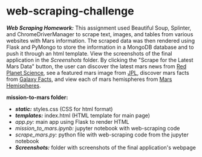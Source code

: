 # web-scraping-challenge
***Web Scraping Homework:*** This assignment used Beautiful Soup, Splinter, and ChromeDriverManager to scrape text, images, and tables from various websites with Mars information. The scraped data was then rendered using Flask and PyMongo to store the information in a MongoDB database and to push it through an html template. View the screenshots of the final application in the *Screenshots* folder. By clicking the "Scrape for the Latest Mars Data" button, the user can discover the latest mars news from [Red Planet Science](https://redplanetscience.com/), see a featured mars image from [JPL](https://spaceimages-mars.com), discover mars facts from [Galaxy Facts](https://galaxyfacts-mars.com), and view each of mars hemispheres from [Mars Hemispheres](https://marshemispheres.com/).

**mission-to-mars folder:**
- ***static:*** styles.css (CSS for html format)
- ***templates:*** index.html (HTML template for main page)
- *app.py:* main app using Flask to render HTML
- *mission_to_mars.ipynb:* jupyter notebook with web-scraping code
- *scrape_mars.py:* python file with web-scraping code from the jupyter notebook
- ***Screenshots:*** folder with screenshots of the final application's webpage
